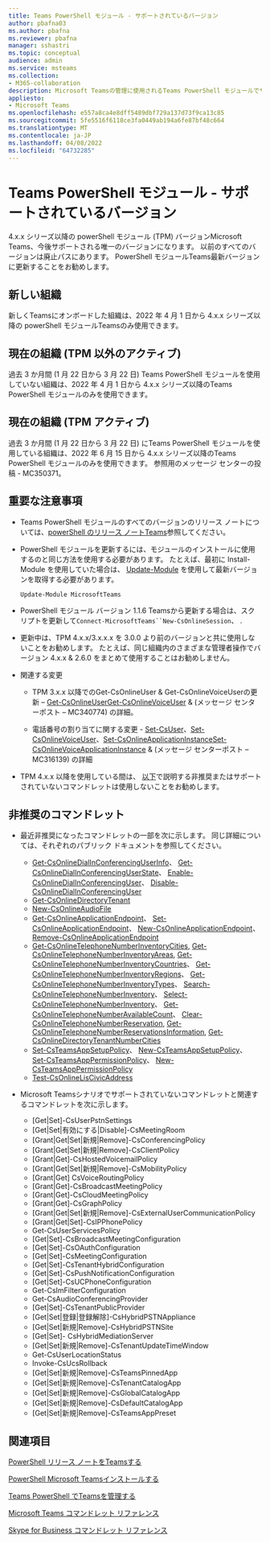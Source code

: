 ```yaml
---
title: Teams PowerShell モジュール - サポートされているバージョン
author: pbafna03
ms.author: pbafna
ms.reviewer: pbafna
manager: sshastri
ms.topic: conceptual
audience: admin
ms.service: msteams
ms.collection:
- M365-collaboration
description: Microsoft Teamsの管理に使用されるTeams PowerShell モジュールでサポートされているバージョンについて説明します。
appliesto:
- Microsoft Teams
ms.openlocfilehash: e557a8ca4e8dff5489dbf729a137d73f9ca13c85
ms.sourcegitcommit: 5fe5516f6118ce3fa0449ab194a6fe87bf48c664
ms.translationtype: MT
ms.contentlocale: ja-JP
ms.lasthandoff: 04/08/2022
ms.locfileid: "64732285"
---
```

# <a name="teams-powershell-module---supported-versions"></a>Teams PowerShell モジュール - サポートされているバージョン

4.x.x シリーズ以降の powerShell モジュール (TPM) バージョンMicrosoft Teams、今後サポートされる唯一のバージョンになります。 以前のすべてのバージョンは廃止パスにあります。 PowerShell モジュールTeams最新バージョンに更新することをお勧めします。



## <a name="new-organizations"></a>新しい組織

新しくTeamsにオンボードした組織は、2022 年 4 月 1 日から 4.x.x シリーズ以降の powerShell モジュールTeamsのみ使用できます。



## <a name="current-organizations-non-tpm-active"></a>現在の組織 (TPM 以外のアクティブ)

過去 3 か月間 (1 月 22 日から 3 月 22 日) Teams PowerShell モジュールを使用していない組織は、2022 年 4 月 1 日から 4.x.x シリーズ以降のTeams PowerShell モジュールのみを使用できます。



## <a name="current-organizations-tpm-active"></a>現在の組織 (TPM アクティブ)

過去 3 か月間 (1 月 22 日から 3 月 22 日) にTeams PowerShell モジュールを使用している組織は、2022 年 6 月 15 日から 4.x.x シリーズ以降のTeams PowerShell モジュールのみを使用できます。 参照用のメッセージ センターの投稿 - MC350371。 



## <a name="important-notes"></a>重要な注意事項

- Teams PowerShell モジュールのすべてのバージョンのリリース ノートについては、[powerShell のリリース ノートTeams](teams-powershell-release-notes.md)参照してください。

- PowerShell モジュールを更新するには、モジュールのインストールに使用するのと同じ方法を使用する必要があります。 たとえば、最初に Install-Module を使用していた場合は、 [Update-Module](/powershell/module/powershellget/update-module) を使用して最新バージョンを取得する必要があります。  

  ```powershell
  Update-Module MicrosoftTeams
  ```

-   PowerShell モジュール バージョン 1.1.6 Teamsから更新する場合は、スクリプトを更新して`Connect-MicrosoftTeams``New-CsOnlineSession`、 .

-   更新中は、TPM 4.x.x/3.x.x.x を 3.0.0 より前のバージョンと共に使用しないことをお勧めします。 たとえば、同じ組織内のさまざまな管理者操作でバージョン 4.x.x & 2.6.0 をまとめて使用することはお勧めしません。 

- 関連する変更
  * TPM 3.x.x 以降でのGet-CsOnlineUser & Get-CsOnlineVoiceUserの更新 – [Get-CsOnlineUserGet-CsOnlineVoiceUser](/powershell/module/skype/get-csonlineuser) &  (メッセージ センターポスト – MC340774) の詳細。[](/powershell/module/skype/get-csonlinevoiceuser)

  * 電話番号の割り当てに関する変更 - [Set-CsUser](/powershell/module/skype/set-csuser)、[Set-CsOnlineVoiceUser](/powershell/module/skype/set-csonlinevoiceuser)、[Set-CsOnlineApplicationInstanceSet-CsOnlineVoiceApplicationInstance](/powershell/module/skype/set-csonlineapplicationinstance) &  (メッセージ センターポスト – MC316139) の詳細[](/powershell/module/skype/set-csonlinevoiceapplicationinstance)

-   TPM 4.x.x 以降を使用している間は、 [以下](#deprecated-cmdlets)で説明する非推奨またはサポートされていないコマンドレットは使用しないことをお勧めします。 



## <a name="deprecated-cmdlets"></a>非推奨のコマンドレット

- 最近非推奨になったコマンドレットの一部を次に示します。 同じ詳細については、それぞれのパブリック ドキュメントを参照してください。 
  * [Get-CsOnlineDialInConferencingUserInfo](/powershell/module/skype/get-csonlinedialinconferencinguserinfo)、 [Get-CsOnlineDialInConferencingUserState](/powershell/module/skype/get-csonlinedialinconferencinguserstate)、 [Enable-CsOnlineDialInConferencingUser](/powershell/module/skype/enable-csonlinedialinconferencinguser)、 [Disable-CsOnlineDialInConferencingUser](/powershell/module/skype/disable-csonlinedialinconferencinguser)
  * [Get-CsOnlineDirectoryTenant](/powershell/module/skype/get-csonlinedirectorytenant)
  * [New-CsOnlineAudioFile](/powershell/module/skype/new-csonlineaudiofile)
  * [Get-CsOnlineApplicationEndpoint](/powershell/module/skype/get-csonlineapplicationendpoint)、 [Set-CsOnlineApplicationEndpoint](/powershell/module/skype/set-csonlineapplicationendpoint)、 [New-CsOnlineApplicationEndpoint](/powershell/module/skype/new-csonlineapplicationendpoint)、 [Remove-CsOnlineApplicationEndpoint](/powershell/module/skype/remove-csonlineapplicationendpoint)
  * [Get-CsOnlineTelephoneNumberInventoryCities](/powershell/module/skype/get-csonlinetelephonenumberinventorycities), [Get-CsOnlineTelephoneNumberInventoryAreas](/powershell/module/skype/get-csonlinetelephonenumberinventoryareas), [Get-CsOnlineTelephoneNumberInventoryCountries](/powershell/module/skype/get-csonlinetelephonenumberinventorycountries)、 [Get-CsOnlineTelephoneNumberInventoryRegions](/powershell/module/skype/get-csonlinetelephonenumberinventoryregions)、 [Get-CsOnlineTelephoneNumberInventoryTypes](/powershell/module/skype/get-csonlinetelephonenumberinventorytypes)、 [Search-CsOnlineTelephoneNumberInventory](/powershell/module/skype/search-csonlinetelephonenumberinventory)、 [Select-CsOnlineTelephoneNumberInventory](/powershell/module/skype/select-csonlinetelephonenumberinventory)、 [Get-CsOnlineTelephoneNumberAvailableCount](/powershell/module/skype/get-csonlinetelephonenumberavailablecount)、 [Clear-CsOnlineTelephoneNumberReservation](/powershell/module/skype/clear-csonlinetelephonenumberreservation), [Get-CsOnlineTelephoneNumberReservationsInformation](/powershell/module/skype/get-csonlinetelephonenumberreservationsinformation), [Get-CsOnlineDirectoryTenantNumberCities](/powershell/module/skype/get-csonlinedirectorytenantnumbercities)  
  * [Set-CsTeamsAppSetupPolicy](/powershell/module/skype/set-csteamsappsetuppolicy)、 [New-CsTeamsAppSetupPolicy](/powershell/module/skype/new-csteamsappsetuppolicy)、 [Set-CsTeamsAppPermissionPolicy](/powershell/module/skype/set-csteamsapppermissionpolicy)、 [New-CsTeamsAppPermissionPolicy](/powershell/module/skype/new-csteamsapppermissionpolicy)
  * [Test-CsOnlineLisCivicAddress](/powershell/module/skype/test-csonlineliscivicaddress)


- Microsoft Teamsシナリオでサポートされていないコマンドレットと関連するコマンドレットを次に示します。 
  * [Get|Set]-CsUserPstnSettings
  * [Get|Set|有効にする|Disable]-CsMeetingRoom
  * [Grant|Get|Set|新規|Remove]-CsConferencingPolicy
  * [Grant|Get|Set|新規|Remove]-CsClientPolicy
  * [Grant|Get]-CsHostedVoicemailPolicy
  * [Grant|Get|Set|新規|Remove]-CsMobilityPolicy
  * [Grant|Get] CsVoiceRoutingPolicy
  * [Grant|Get]-CsBroadcastMeetingPolicy
  * [Grant|Get]-CsCloudMeetingPolicy
  * [Grant|Get]-CsGraphPolicy
  * [Grant|Get|Set|新規|Remove]-CsExternalUserCommunicationPolicy
  * [Grant|Get|Set]-CsIPPhonePolicy
  * Get-CsUserServicesPolicy
  * [Get|Set]-CsBroadcastMeetingConfiguration
  * [Get|Set]-CsOAuthConfiguration
  * [Get|Set]-CsMeetingConfiguration
  * [Get|Set]-CsTenantHybridConfiguration
  * [Get|Set]-CsPushNotificationConfiguration
  * [Get|Set]-CsUCPhoneConfiguration
  * Get-CsImFilterConfiguration
  * Get-CsAudioConferencingProvider
  * [Get|Set]-CsTenantPublicProvider
  * [Get|Set|登録|登録解除]-CsHybridPSTNAppliance
  * [Get|Set|新規|Remove]-CsHybridPSTNSite
  * [Get|Set]- CsHybridMediationServer
  * [Get|Set|新規|Remove]-CsTenantUpdateTimeWindow
  * Get-CsUserLocationStatus
  * Invoke-CsUcsRollback
  * [Get|Set|新規|Remove]-CsTeamsPinnedApp
  * [Get|Set|新規|Remove]-CsTenantCatalogApp
  * [Get|Set|新規|Remove]-CsGlobalCatalogApp
  * [Get|Set|新規|Remove]-CsDefaultCatalogApp
  * [Get|Set|新規|Remove]-CsTeamsAppPreset



## <a name="related-topics"></a>関連項目

[PowerShell リリース ノートをTeamsする](teams-powershell-release-notes.md)

[PowerShell Microsoft Teamsインストールする](teams-powershell-install.md)

[Teams PowerShell でTeamsを管理する](teams-powershell-managing-teams.md)

[Microsoft Teams コマンドレット リファレンス](/powershell/module/teams) 

[Skype for Business コマンドレット リファレンス](/powershell/module/skype) 
